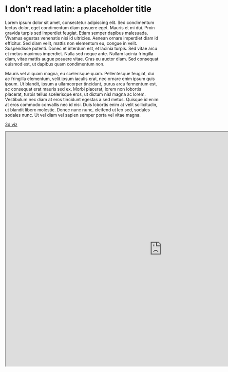 # I don't read latin: a placeholder title

Lorem ipsum dolor sit amet, consectetur adipiscing elit. Sed condimentum lectus dolor, eget condimentum diam posuere eget. Mauris et mi dui. Proin gravida turpis sed imperdiet feugiat. Etiam semper dapibus malesuada. Vivamus egestas venenatis nisi id ultricies. Aenean ornare imperdiet diam id efficitur. Sed diam velit, mattis non elementum eu, congue in velit. Suspendisse potenti. Donec et interdum est, et lacinia turpis. Sed vitae arcu et metus maximus imperdiet. Nulla sed neque ante. Nullam lacinia fringilla diam, vitae mattis augue posuere vitae. Cras eu auctor diam. Sed consequat euismod est, ut dapibus quam condimentum non.

Mauris vel aliquam magna, eu scelerisque quam. Pellentesque feugiat, dui ac fringilla elementum, velit ipsum iaculis erat, nec ornare enim ipsum quis ipsum. Ut blandit, ipsum a ullamcorper tincidunt, purus arcu fermentum est, ac consequat erat mauris sed ex. Morbi placerat, lorem non lobortis placerat, turpis tellus scelerisque eros, ut dictum nisl magna ac lorem. Vestibulum nec diam at eros tincidunt egestas a sed metus. Quisque id enim at eros commodo convallis nec id nisi. Duis lobortis enim at velit sollicitudin, ut blandit libero molestie. Donec nunc nunc, eleifend ut leo sed, sodales sodales nunc. Ut vel diam vel sapien semper porta vel vitae magna.

[3d viz](d3/index.html)

<iframe style="width: 1024px; height: 768px;" src="http://iascatbrock.github.io/IASC-2P02/d3/index.html"></iframe?


Ut lobortis venenatis dapibus. Etiam eget risus eget metus feugiat luctus. Cras dolor mi, gravida a posuere et, auctor id ligula. Vestibulum aliquam odio risus, eget porta ligula tincidunt ut. Quisque convallis elit sed finibus porttitor. Phasellus nec aliquet dui. Etiam porta nunc ex, quis aliquet magna imperdiet id. Integer venenatis accumsan neque, vitae hendrerit sem lobortis eget.

Nulla et dignissim lorem, vitae gravida quam. Aliquam ut quam ac ligula pulvinar sodales vel posuere ligula. Sed semper ut sapien at laoreet. Vestibulum sodales vestibulum augue, a finibus lectus. Donec iaculis nec est quis imperdiet. Maecenas vestibulum neque at felis malesuada auctor. Sed pretium placerat nisl, sed pharetra tellus malesuada at. Class aptent taciti sociosqu ad litora torquent per conubia nostra, per inceptos himenaeos. Phasellus ornare placerat est, sed pharetra dui mattis eget. Praesent a urna odio. Lorem ipsum dolor sit amet, consectetur adipiscing elit. Nullam rutrum ligula at justo tincidunt, sed aliquet elit hendrerit. Aliquam sollicitudin sit amet ipsum id volutpat. Vivamus tempor metus vel dapibus faucibus. Sed ullamcorper turpis sagittis faucibus lacinia.

Vestibulum ut lectus quis sem dapibus faucibus vitae sed nulla. Donec in aliquam nisl. Cras sodales nulla at metus posuere, non ornare ligula bibendum. Donec sapien libero, lacinia at velit vitae, accumsan rutrum arcu. Sed non mi porttitor, rhoncus ante in, varius sem. Praesent posuere interdum erat, dictum tincidunt sem lobortis et. Vestibulum eu erat ligula.
